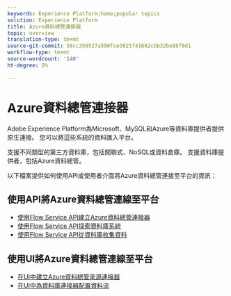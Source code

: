 ```yaml
---
keywords: Experience Platform;home;popular topics
solution: Experience Platform
title: Azure資料總管連接器
topic: overview
translation-type: tm+mt
source-git-commit: 58cc359527a590fce3825f41682cbb32be88f8d1
workflow-type: tm+mt
source-wordcount: '140'
ht-degree: 0%

---
```



# Azure資料總管連接器

Adobe Experience Platform為Microsoft、MySQL和Azure等資料庫提供者提供原生連接。 您可以將這些系統的資料匯入平台。

支援不同類型的第三方資料庫，包括關聯式、NoSQL或資料倉庫。 支援資料庫提供者，包括Azure資料總管。

以下檔案提供如何使用API或使用者介面將Azure資料總管連接至平台的資訊：

## 使用API將Azure資料總管連線至平台

- [使用Flow Service API建立Azure資料總管連接器](../../tutorials/api/create/databases/data-explorer.md)
- [使用Flow Service API探索資料庫系統](../../tutorials/api/explore/database-nosql.md)
- [使用Flow Service API從資料庫收集資料](../../tutorials/api/collect/database-nosql.md)

## 使用UI將Azure資料總管連線至平台

- [在UI中建立Azure資料總管來源連接器](../../tutorials/ui/create/databases/data-explorer.md)
- [在UI中為資料庫連接器配置資料流](../../tutorials/ui/dataflow/databases.md)